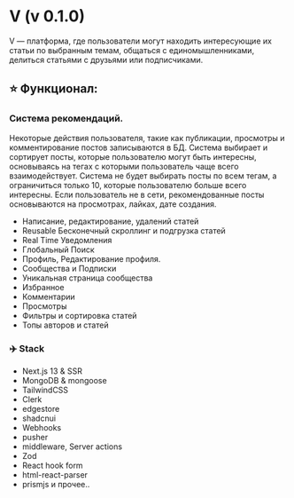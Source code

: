 # V (v 0.1.0)

V — платформа, где пользователи могут находить интересующие их статьи по выбранным темам, общаться с единомышленниками, делиться статьями с друзьями или подписчиками.

## ⭐ Функционал:

### Система рекомендаций.

Некоторые действия пользователя, такие как публикации, просмотры и комментирование постов записываются в БД.
Система выбирает и сортирует посты, которые пользователю могут быть интересны, основываясь на тегах с которыми пользователь чаще всего взаимодействует.
Система не будет выбирать посты по всем тегам, а ограничиться только 10, которые пользователю больше всего интересны.
Если пользователь не в сети, рекомендованные посты основываются на просмотрах, лайках, дате создания.

- Написание, редактирование, удалений статей
- Reusable Бесконечный скроллинг и подгрузка статей
- Real Time Уведомления
- Глобальный Поиск
- Профиль, Редактирование профиля.
- Сообщества и Подписки
- Уникальная страница сообщества
- Избранное
- Комментарии
- Просмотры
- Фильтры и сортировка статей
- Топы авторов и статей

### ✈️ Stack

- Next.js 13 & SSR
- MongoDB & mongoose
- TailwindCSS
- Clerk
- edgestore
- shadcnui
- Webhooks
- pusher
- middleware, Server actions
- Zod
- React hook form
- html-react-parser
- prismjs
  и прочее..
